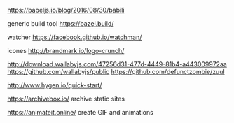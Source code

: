 https://babeljs.io/blog/2016/08/30/babili


generic build tool     https://bazel.build/

watcher https://facebook.github.io/watchman/

icones  http://brandmark.io/logo-crunch/


http://download.wallabyjs.com/47256d31-477d-4449-81b4-a443009972aa
https://github.com/wallabyjs/public
https://github.com/defunctzombie/zuul

http://www.hygen.io/quick-start/


https://archivebox.io/ archive static sites

https://animateit.online/ create GIF and animations
